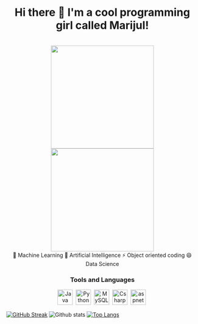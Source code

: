 
<div id="header" align="center">
    <h1 align="center">Hi there 👋 I'm a cool programming girl called Marijul!</h1>
    <br>
    <img src="https://media.giphy.com/media/OExZy1LKUG8MHVb9mH/giphy.gif" width="270" />
    <img src="https://media.giphy.com/media/M9TraSZZ6csmhxyxRo/giphy.gif" width="270" />
</div>

<div id="mid" align="center">
🌱 Machine Learning 🤔 Artificial Intelligence ⚡ Object oriented coding 😄 Data Science
</div>

<div id="skills" align="center">
    <h3>Tools and Languages</h3>
    <div>
         <img src="https://github.com/lpzgamer/lpzgamer/assets/91906153/31df45e5-f203-417d-b7d0-69cd56125699" title="Java" witdh="40" height="40"/>&nbsp;
         <img src="https://github.com/lpzgamer/lpzgamer/assets/91906153/27734acd-5589-45e8-8352-523abc36532a" title="Python" witdh="40" height="40"/>&nbsp;
         <img src="https://github.com/lpzgamer/lpzgamer/assets/91906153/7d71cd42-1d82-4eb5-9f9f-9a23c2f5e35e" title="MySQL" witdh="40" height="40"/>&nbsp;
         <img src="https://github.com/lpzgamer/lpzgamer/assets/91906153/f4457be2-6cc3-4ccc-8d70-9138f1132dc5" title="Csharp" witdh="40" height="40"/>&nbsp;
         <img src="https://github.com/lpzgamer/lpzgamer/assets/91906153/c7fe547b-cc66-4601-9883-e2082bd4005c" title="aspnet" witdh="40" height="40"/>&nbsp;
    </div>
</div>

[![GitHub Streak](https://streak-stats.demolab.com?user=lpzgamer&theme=ambient-gradient&border_radius=4.2&mode=weekly&type=png&border=F4F05B&hide_current_streak=true)](https://git.io/streak-stats)
![Github stats](https://github-readme-stats.vercel.app/api?username=lpzgamer&show_icons=true&theme=radical)
[![Top Langs](https://github-readme-stats.vercel.app/api/top-langs/?username=lpzgamer&theme=tokyonight)](https://github.com/anuraghazra/github-readme-stats)

